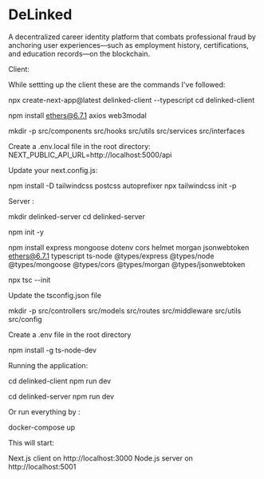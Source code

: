 # DeLinked
A decentralized career identity platform that combats professional fraud by anchoring user experiences—such as employment history, certifications, and education records—on the blockchain.

Client:

While settting up the client these are the commands I've followed:

npx create-next-app@latest delinked-client --typescript
cd delinked-client

npm install ethers@6.7.1 axios web3modal

mkdir -p src/components src/hooks src/utils src/services src/interfaces

Create a .env.local file in the root directory:
NEXT_PUBLIC_API_URL=http://localhost:5000/api

Update your next.config.js:

npm install -D tailwindcss postcss autoprefixer
npx tailwindcss init -p

Server :

mkdir delinked-server
cd delinked-server

npm init -y

npm install express mongoose dotenv cors helmet morgan jsonwebtoken ethers@6.7.1 typescript ts-node @types/express @types/node @types/mongoose @types/cors @types/morgan @types/jsonwebtoken

npx tsc --init

Update the tsconfig.json file

mkdir -p src/controllers src/models src/routes src/middleware src/utils src/config

Create a .env file in the root directory

npm install -g ts-node-dev



Running the application:

cd delinked-client
npm run dev

cd delinked-server
npm run dev

Or run everything by : 

docker-compose up

This will start:

Next.js client on http://localhost:3000
Node.js server on http://localhost:5001